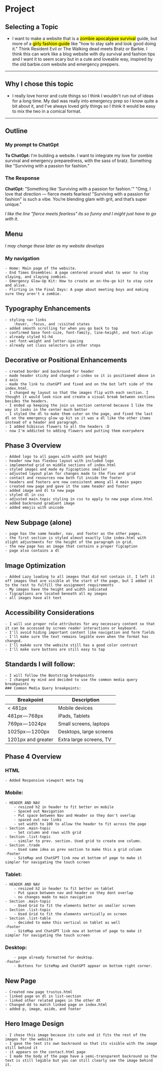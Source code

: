 # Project


## Selecting a Topic

 - I want to make a website that is a <mark>zombie apocalypse survival</mark> guide, but more of a <mark>girly fashion guide</mark> like "how to stay safe and look good doing it." Think Resident Evil or The Walking dead meets Bratz or Barbie. I think this can work like a blog website with diy survival and fashion tips and I want it to seem scary but in a cute and loveable way, inspired by the old barbie.com website and emergency preppers.
---
## Why I chose this topic
 - I really love horror and cute things so I think I wouldn't run out of ideas for a long time. My dad was really into emergency prep so I know quite a bit about it, and I've always loved girly things so I think it would be easy to mix the two in a comical format. 

---

## Outline

### My prompt to ChatGpt
**To ChatGpt:** I'm building a website. I want to integrate my love for zombie survival and emergency preparedness, with the sass of bratz. Something like "Surviving with a passion for fashion."

### The Response
**ChatGpt:** "Something like 'Surviving with a passion for fashion.'"
"Omg, I love that direction — fierce meets fearless! "Surviving with a passion for fashion" is such a vibe. You’re blending glam with grit, and that’s super unique." 


*I like the line "fierce meets fearless" its so funny and I might just have to go with it.*

## Menu
 *I may change these later as my website develops*
### My navigation
    - Home: Main page of the website.
    - End Times Ensembles: A page centered around what to wear to stay slaying, and slaying zombies.
    - Emergency Glow-Up Kit: How to create an on-the-go kit to stay cute and alive.
    - Flirting in the Final Days: A page about meeting boys and making sure they aren't a zombie.


## Typography Enhancements
    - styling <a> links
        :hover, :focus, and :visited states
    - added smooth scrolling for when you go back to top
    - confirmed base font-size, font-family, line-height, and text-align
    - already styled h1-h4
    - set font-weight and letter-spacing
    - already set class selectors in other steps

## Decorative or Positional Enhancements
    - created border and backround for header
    - made header sticky and changed z-index so it is positioned above in z axis
    - made the link to chatGPT and fixed and on the bot left side of the index.html. 
    - I changed my layout so that the images flip with each section. I thought it would look nice and create a visual break between sections besides the headers. 
    - I ended up keeping the join us section centered because I like the way it looks in the center much better
    - I styled the dl to make them cuter on the page, and fixed the last dl on the emergency glow up kit so it was a dl like the other items instead of a header and paragraph.
    - I added hibiscus flowers to all the headers :D
    - now I'm addicted to adding flowers and putting them everywhere

## Phase 3 Overview
    - Added logo to all pages with width and height
    - header now has flexbox layout with included logo
    - implemented grid on middle sections of index.html
    - styled images and made my figcaptions smaller
    - adjusted layout plan for changes made to the flex and grid
    - contact and resources now both fit inside the footer
    - headers and footers are now consistent among all 4 main pages
    - created new page and gave it the same header and footer
    - added image and dl to new page
    - styled dl in css
    - adjusted main.topic styling in css to apply to new page alone.html
    - added backround gradient image
    - added emojis with unicode
## New Subpage (alone)
    - page has the same header, nav, and footer as the other pages.
    - the first section is styled almost exactly like index.html with slight adjustments for the height of the paragraph in grid.
    - the new page has an image that contains a proper figcaption
    - page also contains a dl
## Image Optimization
    - Added Lazy loading to all images that did not contain it. I left it off images that are visible at the start of the page, but I added it to the rest to fulfill the assignment requirements
    - My images have the height and width indicated
    - figcaptions are located beneath all my images
    - all images have alt text
## Accessibility Considerations
    - I will use proper role attributes for any necessary content so that it can be accessed by screen reader interactions or keyboard.
    - I'll avoid hiding important content like navigation and form fields
    - I'll make sure the text remains legible even when the format has changed. 
    - I'll mak4e sure the website still has a good color contrast
    - I'll make sure buttons are still easy to tap
## Standards I will follow:
    - I will follow the Bootstrap breakpoints
    - I changed my mind and decided to use the common media query breakpoints 
    ### Common Media Query breakpoints:
| Breakpoint         | Description             |
| ------------------ | ----------------------- |
| < 481px            | Mobile devices          |
| 481px — 768px      | iPads, Tablets          |
| 769px — 1024px     | Small screens, laptops  |
| 1025px — 1200px    | Desktops, large screens |
| 1201px and greater | Extra large screens, TV |
## Phase 4 Overview
### HTML
    - Added Responsive viewport meta tag
### Mobile: 
    - HEADER AND NAV
        - resized h2 in header to fit better on mobile
        - Spaced out Navigation
        - Put space between Nav and Header so they don't overlap
        - spaced out nav links
        - set width to 100 to allow the header to fit across the page
    - Section .main-topic
        - Set column and rows with grid
    - Section .list-topic
        - similar to prev. section. Used grid to create one column.
    - Section .trade
        - Used same idea as prev section to make this a grid column
    -Footer
        - SiteMap and ChatGPT link now at bottom of page to make it simpler for navigating the touch screen
### Tablet:
    - HEADER AND NAV
        - resized h2 in header to fit better on tablet
        - Put space between nav and header so they dont overlap
        - no changes made to main navigation
    - Section .main-topic
        - Used Grid to fit the elements better on smaller screen
    - Section .list-topic
        - Used Grid to fit the elements vertically on screen
    - Section .list-table
        - decided to make this vertical on tablet as well
    -Footer
        - SiteMap and ChatGPT link now at bottom of page to make it simpler for navigating the touch screen
### Desktop:
        - page already formatted for desktop. 
    -Footer
        - Buttons for SiteMap and ChatGPT appear on bottom right corner.
## New Page
    - Created new page trustus.html
    - linked page on dl in list-section
    - linked other related pages in the other dt
    - Changed dd to match linked page on index.html
    - added p, image, aside, and footer
## Hero Image Design
    - I chose this image because its cute and it fits the rest of the images for the website
    - I gave the text its own backround so that its visible with the image still behind it
    - it appears on the contact.html page
    - I made the body of the page have a semi-transparent backround so the text is still legible but you can still clearly see the image behind it.
    